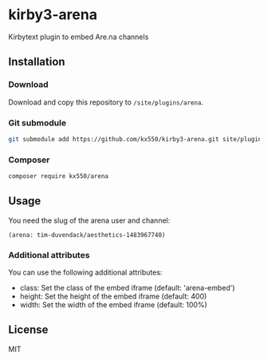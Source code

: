 # kirby3-arena

Kirbytext plugin to embed Are.na channels

## Installation

### Download

Download and copy this repository to `/site/plugins/arena`.

### Git submodule

```bash
git submodule add https://github.com/kx550/kirby3-arena.git site/plugins/arena
```

### Composer

```bash
composer require kx550/arena
```

## Usage

You need the slug of the arena user and channel:

```
(arena: tim-duvendack/aesthetics-1483967740)
```

### Additional attributes

You can use the following additional attributes:

- class: Set the class of the embed iframe (default: 'arena-embed')
- height: Set the height of the embed iframe (default: 400)
- width: Set the width of the embed iframe (default: 100%)

## License

MIT

